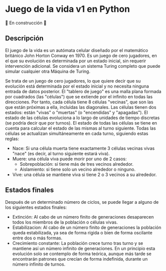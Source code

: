 # Juego de la vida v1 en Python

🚧 En construcción 🚧

## Descripción 
El juego de la vida es un autómata celular diseñado por el matemático británico John Horton Conway en 1970. Es un juego de cero jugadores, en el que su evolución es determinada por un estado inicial, sin requerir intervención adicional. Se considera un sistema Turing completo que puede simular cualquier otra Máquina de Turing. 

Se trata de un juego de cero jugadores, lo que quiere decir que su evolución está determinada por el estado inicial y no necesita ninguna entrada de datos posterior. El "tablero de juego" es una malla plana formada por cuadrados (las "células") que se extiende por el infinito en todas las direcciones. Por tanto, cada célula tiene 8 células "vecinas", que son las que están próximas a ella, incluidas las diagonales. Las células tienen dos estados: están "vivas" o "muertas" (o "encendidas" y "apagadas"). El estado de las células evoluciona a lo largo de unidades de tiempo discretas (se podría decir que por turnos). El estado de todas las células se tiene en cuenta para calcular el estado de las mismas al turno siguiente. Todas las células se actualizan simultáneamente en cada turno, siguiendo estas reglas:
- Nace: Si una célula muerta tiene exactamente 3 células vecinas vivas "nace" (es decir, al turno siguiente estará viva).
- Muere: una célula viva puede morir por uno de 2 casos:
  - Sobrepoblación: si tiene más de tres vecinos alrededor.
  - Aislamiento: si tiene solo un vecino alrededor o ninguno.
- Vive: una célula se mantiene viva si tiene 2 o 3 vecinos a su alrededor.

## Estados finales
Después de un determinado número de ciclos, se puede llegar a alguno de los siguientes estados finales:
- Extinción: Al cabo de un número finito de generaciones desaparecen todos los miembros de la población o células vivas.
- Estabilizacion: Al cabo de un número finito de generaciones la población queda estabilizada, ya sea de forma rígida o bien de forma oscilante entre dos o más formas.
- Crecimiento constante: La población crece turno tras turno y se mantiene así un número infinito de generaciones. En un principio esta evolución solo se contemplo de forma teórica, aunque más tarde se encontrarán patrones que crecían de forma indefinida, durante un número infinito de turnos. 
